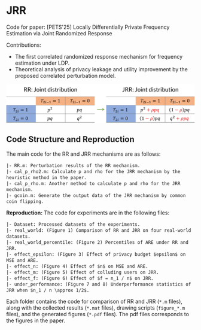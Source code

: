# JRR

Code for paper: [PETS'25] Locally Differentially Private Frequency Estimation via Joint Randomized Response

Contributions:
* The first correlated randomized response mechanism for frequency estimation under LDP.
* Theoretical analysis of privacy leakage and utility improvement by the proposed correlated perturbation model.

![Poster](/other_figures/poster.jpg)


## Code Structure and Reproduction

The main code for the RR and JRR mechanisms are as follows:
```
|- RR.m: Perturbation results of the RR mechanism.
|- cal_p_rho2.m: Calculate p and rho for the JRR mechanism by the heuristic method in the paper.
|- cal_p_rho.m: Another method to calculate p and rho for the JRR mechanism.
|- gcoin.m: Generate the output data of the JRR mechanism by common coin flipping.
```

**Reproduction:** The code for experiments are in the following files:

```
|- Dataset: Processed datasets of the experiments.
|- real_world: (Figure 1) Comparison of RR and JRR on four real-world datasets.
|- real_world_percentile: (Figure 2) Percentiles of ARE under RR and JRR.
|- effect_epsilon: (Figure 3) Effect of privacy budget $epsilon$ on MSE and ARE.
|- effect_n: (Figure 4) Effect of $n$ on MSE and ARE.
|- effect_m: (Figure 5) Effect of colluding users on JRR.
|- effect_f: (Figure 6) Effect of $f = n_1 / n$ on JRR.
|- under_performance: (Figure 7 and 8) Underperformance statistics of JRR when $n_1 / n \approx 1/2$.
```
Each folder contains the code for comparison of RR and JRR (``*.m`` files), along with the collected results (``*.mat`` files), drawing scripts (``figure_*.m`` files), and the generated figures (``*.pdf`` files). The pdf files corresponds to the figures in the paper. 
